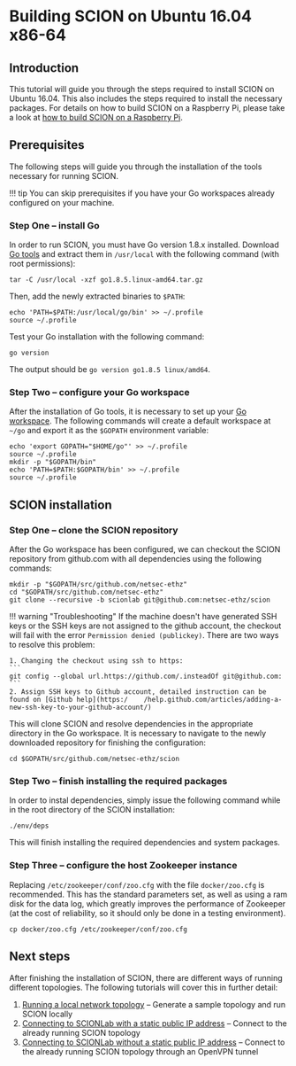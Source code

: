 # Building SCION on Ubuntu 16.04 x86-64


## Introduction

This tutorial will guide you through the steps required to install SCION on Ubuntu 16.04. This also includes the steps required to install the necessary packages. For details on how to build SCION on a Raspberry Pi, please take a look at [how to build SCION on a Raspberry Pi](rpi_raspbian.md).

## Prerequisites

The following steps will guide you through the installation of the tools necessary for running SCION.

!!! tip
    You can skip prerequisites if you have your Go workspaces already configured on your machine.

### Step One &ndash; install Go

In order to run SCION, you must have Go version 1.8.x installed. Download [Go tools](https://golang.org/doc/install?download=go1.8.5.linux-amd64.tar.gz "Go binary for x86-64") and extract them in `/usr/local` with the following command (with root permissions):

```shell
tar -C /usr/local -xzf go1.8.5.linux-amd64.tar.gz
```

Then, add the newly extracted binaries to `$PATH`:

```shell
echo 'PATH=$PATH:/usr/local/go/bin' >> ~/.profile
source ~/.profile
```

Test your Go installation with the following command:

```shell
go version
```

The output should be `go version go1.8.5 linux/amd64`.

### Step Two &ndash; configure your Go workspace

After the installation of Go tools, it is necessary to set up your [Go workspace](https://golang.org/doc/code.html#GOPATH "Go workspace"). The following commands will create a default workspace at `~/go` and export it as the `$GOPATH` environment variable:

```shell
echo 'export GOPATH="$HOME/go"' >> ~/.profile
source ~/.profile
mkdir -p "$GOPATH/bin"
echo 'PATH=$PATH:$GOPATH/bin' >> ~/.profile
source ~/.profile
```

## SCION installation

### Step One &ndash; clone the SCION repository

After the Go workspace has been configured, we can checkout the SCION repository from github.com with all dependencies using the following commands:

```shell
mkdir -p "$GOPATH/src/github.com/netsec-ethz"
cd "$GOPATH/src/github.com/netsec-ethz"
git clone --recursive -b scionlab git@github.com:netsec-ethz/scion
```

!!! warning "Troubleshooting"
    If the machine doesn't have generated SSH keys or the SSH keys are not assigned to the github account, the checkout will fail with the error `Permission denied (publickey)`. There are two ways to resolve this problem:

    1. Changing the checkout using ssh to https:
    ```
    git config --global url.https://github.com/.insteadOf git@github.com:
    ```
    2. Assign SSH keys to Github account, detailed instruction can be found on [Github help](https:/    /help.github.com/articles/adding-a-new-ssh-key-to-your-github-account/)

This will clone SCION and resolve dependencies in the appropriate directory in the Go workspace. It is necessary to navigate to the newly downloaded repository for finishing the configuration:

```shell
cd $GOPATH/src/github.com/netsec-ethz/scion
```

### Step Two &ndash; finish installing the required packages

In order to instal dependencies, simply issue the following command while in the root directory of the SCION installation:

```shell
./env/deps
```

This will finish installing the required dependencies and system packages.

### Step Three &ndash; configure the host Zookeeper instance

Replacing `/etc/zookeeper/conf/zoo.cfg` with the file `docker/zoo.cfg` is recommended. This has the standard parameters set, as well as using a ram disk for the data log, which greatly improves the performance of Zookeeper (at the cost of reliability, so it should only be done in a testing environment).

```shell
cp docker/zoo.cfg /etc/zookeeper/conf/zoo.cfg
```

## Next steps

After finishing the installation of SCION, there are different ways of running different topologies. The following tutorials will cover this in further detail:

1. [Running a local network topology](/general_scion_configuration/local_top) &ndash; Generate a sample topology and run SCION locally
2. [Connecting to SCIONLab with a static public IP address](/general_scion_configuration/public_ip) &ndash; Connect to the already running SCION topology
2. [Connecting to SCIONLab without a static public IP address](/general_scion_configuration/vpn_setup) &ndash; Connect to the already running SCION topology through an OpenVPN tunnel
